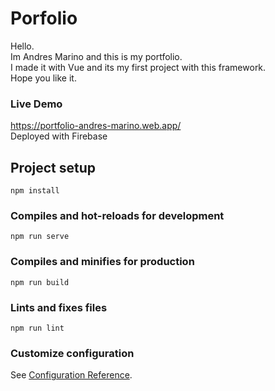 # Porfolio

Hello.  
Im Andres Marino and this is my portfolio.  
I made it with Vue and its my first project with this framework.  
Hope you like it.   

### Live Demo
https://portfolio-andres-marino.web.app/  
Deployed with Firebase
 
## Project setup
```
npm install
```

### Compiles and hot-reloads for development
```
npm run serve
```

### Compiles and minifies for production
```
npm run build
```

### Lints and fixes files
```
npm run lint
```

### Customize configuration
See [Configuration Reference](https://cli.vuejs.org/config/).
